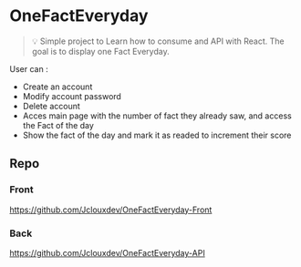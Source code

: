 # OneFactEveryday

> 💡
> Simple project to Learn how to consume and API with React. The goal is to display one Fact Everyday.

User can :

- Create an account
- Modify account password
- Delete account
- Acces main page with the number of fact they already saw, and access the Fact of the day
- Show the fact of the day and mark it as readed to increment their score

## Repo

### Front

https://github.com/Jclouxdev/OneFactEveryday-Front

### Back

https://github.com/Jclouxdev/OneFactEveryday-API
